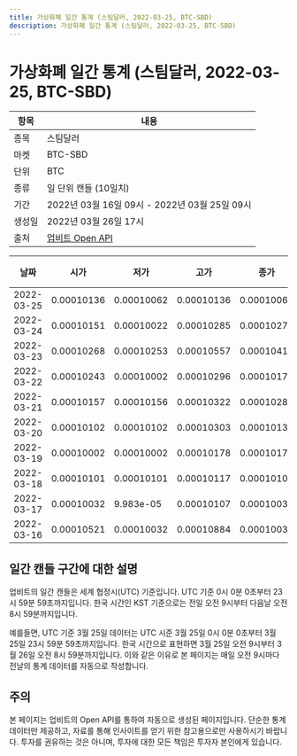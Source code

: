 ```yaml
---
title: 가상화폐 일간 통계 (스팀달러, 2022-03-25, BTC-SBD)
description: 가상화폐 일간 통계 (스팀달러, 2022-03-25, BTC-SBD)
---
```


가상화폐 일간 통계 (스팀달러, 2022-03-25, BTC-SBD)
===

|항목|내용|
|--|--|
|종목|스팀달러|
|마켓|BTC-SBD|
|단위|BTC|
|종류|일 단위 캔들 (10일치)|
|기간|2022년 03월 16일 09시 - 2022년 03월 25일 09시|
|생성일|2022년 03월 26일 17시|
|출처|[업비트 Open API](https://docs.upbit.com)|


|날짜|시가|저가|고가|종가|비고|
|--|--|--|--|--|--|
|2022-03-25|0.00010136|0.00010062|0.00010136|0.00010069|    |
|2022-03-24|0.00010151|0.00010022|0.00010285|0.00010273|    |
|2022-03-23|0.00010268|0.00010253|0.00010557|0.00010415|    |
|2022-03-22|0.00010243|0.00010002|0.00010296|0.00010176|    |
|2022-03-21|0.00010157|0.00010156|0.00010322|0.0001028|    |
|2022-03-20|0.00010102|0.00010102|0.00010303|0.00010134|    |
|2022-03-19|0.00010002|0.00010002|0.00010178|0.00010178|    |
|2022-03-18|0.00010101|0.00010101|0.00010117|0.00010102|    |
|2022-03-17|0.00010032|9.983e-05|0.00010107|0.00010036|    |
|2022-03-16|0.00010521|0.00010032|0.00010884|0.00010032|    |


일간 캔들 구간에 대한 설명
---


업비트의 일간 캔들은 세계 협정시(UTC) 기준입니다. 
UTC 기준 0시 0분 0초부터 23시 59분 59초까지입니다. 
한국 시간인 KST 기준으로는 전일 오전 9시부터 다음날 오전 8시 59분까지입니다. 


예를들면, UTC 기준 3월 25일 데이터는 UTC 시준 3월 25일 0시 0분 0초부터 3월 25일 23시 59분 59초까지입니다. 
한국 시간으로 표현하면 3월 25일 오전 9시부터 3월 26일 오전 8시 59분까지입니다. 
이와 같은 이유로 본 페이지는 매일 오전 9시마다 전날의 통계 데이터를 자동으로 작성합니다. 


주의
---


본 페이지는 업비트의 Open API를 통하여 자동으로 생성된 페이지입니다. 
단순한 통계 데이터만 제공하고, 자료를 통해 인사이트를 얻기 위한 참고용으로만 사용하시기 바랍니다. 
투자를 권유하는 것은 아니며, 투자에 대한 모든 책임은 투자자 본인에게 있습니다. 
